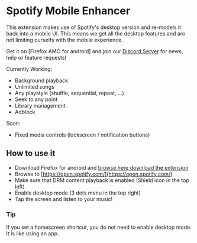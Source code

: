 # Spotify Mobile Enhancer

This extension makes use of Spotify's desktop version and re-models it back into a mobile UI. This means we get all the desktop features and are not limiting ourselfs with the mobile experience. 

Get it on [Firefox AMO for android] and join our [Discord Server](http://discord.gg/ADHdD3MGgX) for news, help or feature requests!


Currently Working:

- Background playback
- Unlimited songs
- Any playstyle (shuffle, sequential, repeat, ...)
- Seek to any point
- Library management
- Adblock

Soon:

- Fixed media controls (lockscreen / notification buttons)


## How to use it

- Download Firefox for android and [browse here download the extension](https://addons.mozilla.org/en-US/android/addon/spotifymobileenhancer/)
- Browse to [https://open.spotify.com/](https://open.spotify.com/)
- Make sure that DRM content playback is enabled (Shield icon in the top left)
- Enable desktop mode (3 dots menu in the top right)
- Tap the screen and listen to your music!

### Tip

If you set a homescreen shortcut, you do not need to enable desktop mode. It is like using an app.